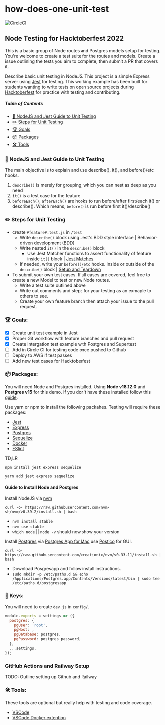 # how-does-one-unit-test

[![CircleCI](https://circleci.com/gh/thisisbrad/how-does-one-unit-test/tree/master.svg?style=svg)](https://circleci.com/gh/thisisbrad/how-does-one-unit-test/tree/master)

## Node Testing for Hacktoberfest 2022

This is a basic group of Node routes and Postgres models setup for testing. You're welcome to create a test suite for the routes and models. Create a issue outlining the tests you aim to complete, then submit a PR that covers it.

Describe basic unit testing in NodeJS. This project is a simple Express server using [Jest](https://jestjs.io/) for testing. This working example has been built for students wanting to write tests on open source projects during [Hacktoberfest](https://hacktoberfest.digitalocean.com/) for practice with testing and contributing.

##### Table of Contents

<!-- toc -->

- [🔬 NodeJS and Jest Guide to Unit Testing](#-nodejs-and-mocha-guide-to-unit-testing)
- [✏️ Steps for Unit Testing](#️-steps-for-unit-testing)
- [🏆 Goals](#-goals)
- [📦 Packages](#-packages)
- [🛠 Tools](#-tools)

<!-- tocstop -->

### 🔬 NodeJS and Jest Guide to Unit Testing

The main objective is to explain and use describe(), it(), and before()/etc hooks.

1. `describe()` is merely for grouping, which you can nest as deep as you need
2. `it()` is a test case for the feature
3. `beforeEach()`, `afterEach()` are hooks to run before/after first/each it() or describe(). Which means, `before()` is run before first it()/describe()

### ✏️ Steps for Unit Testing

- create `#feature#.test.js` in `/test`
  - Write `describe()` block using Jest's BDD style interface | Behavior-driven development (BDD)
  - Write nested `it()` in the `describe()` block
    - Use Jest Matcher functions to assert functionality of feature inside `it()` block | [Jest Matches](https://jestjs.io/docs/using-matchers)
  - If needed, write your `before()/etc` hooks. Inside or outside of the `describe()` block | [Setup and Teardown](https://jestjs.io/docs/setup-teardown)
- To submit your own test cases. If all cases are covered, feel free to create a new Model to test or new Node routes.
  - Write a test suite outlined above
  - Write out comments and steps for your testing as an exmaple to others to see.
  - Create your own feature branch then attach your issue to the pull request.

### 🏆 Goals:

- [x] Create unit test example in Jest
- [x] Proper Git workflow with feature branches and pull request
- [x] Create intergation test example with Postgres and Supertest
- [ ] Add in Circle CI for testing code once pushed to Github
- [ ] Deploy to AWS if test passes
- [ ] Add new test cases for Hacktoberfest

### 📦 Packages:

You will need Node and Postgres installed. Using **Node v18.12.0** and **Postgres v15** for this demo.
If you don't have these installed follow this [guide](#guide-to-install-node-and-mongodb).

Use yarn or npm to install the following packahes. Testing will require these packages:

- [Jest](https://jestjs.io/)
- [Express](https://expressjs.com/)
- [Postgres](https://www.postgresql.org/)
- [Sequelize](https://sequelize.org/)
- [Docker](https://www.docker.com/)
- [ESlint](https://eslint.org/)

TD;LR

`npm install jest express sequelize`

`yarn add jest express sequelize`

#### Guide to Install Node and Postgres

Install NodeJS via [nvm](https://github.com/creationix/nvm)

`curl -o- https://raw.githubusercontent.com/nvm-sh/nvm/v0.39.2/install.sh | bash`

- `nvm install stable`
- `nvm use stable`
- `which node` || `node -v` should now show your version

Install [Postgres](https://www.postgresql.org/download/macosx/) via [Postgres App for Mac](https://postgresapp.com/) use [Postico](https://eggerapps.at/postico2/) for GUI.

`curl -o- https://raw.githubusercontent.com/creationix/nvm/v0.33.11/install.sh | bash`

- Download Posgresapp and follow install instructions.
- `sudo mkdir -p /etc/paths.d && echo /Applications/Postgres.app/Contents/Versions/latest/bin | sudo tee /etc/paths.d/postgresapp`

### 🔑 Keys:

You will need to create `dev.js` in `config/`.

```js
module.exports = settings => ({
  postgres: {
    pgUser: 'root',
    pgHost: ,
    pgDatabase: postgres,
    pgPassword: postgres_password,
  },
  ...settings,
});
```

### GitHub Actions and Railway Setup

TODO: Outline setting up Github and Railway

### 🛠 Tools:

These tools are optional but really help with testing and code coverage.

- [VSCode](https://code.visualstudio.com/)
- [VSCode Docker extention](https://code.visualstudio.com/docs/containers/overview)
